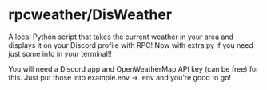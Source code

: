 # rpcweather/DisWeather
A local Python script that takes the current weather in your area and displays it on your Discord profile with RPC! Now with extra.py if you need just some info in your terminal!!

You will need a Discord app and OpenWeatherMap API key (can be free) for this. Just put those into example.env -> .env and you're good to go!
